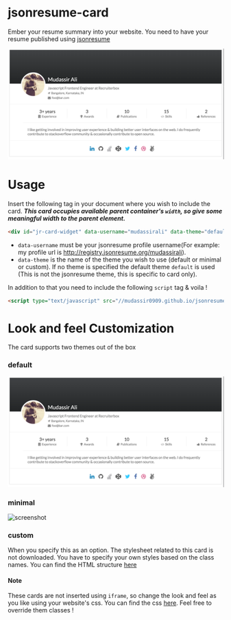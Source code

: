 # jsonresume-card
Ember your resume summary into your website. You need to have your resume published using [jsonresume](https://jsonresume.org/)

![screenshot](https://raw.githubusercontent.com/mudassir0909/jsonresume-card/master/assets/img/jr-card.png)

# Usage
Insert the following tag in your document where you wish to include the card.
**_This card occupies available parent container's `width`, so give some meaningful width to the parent element._**
```html
<div id="jr-card-widget" data-username="mudassirali" data-theme="default"></div>
```

* `data-username` must be your jsonresume profile username(For example: my profile url is http://registry.jsonresume.org/mudassirali).
* `data-theme` is the name of the theme you wish to use (default or minimal or custom). If no theme is specified the default theme `default` is used (This is not the jsonresume theme, this is specific to card only).

In addition to that you need to include the following `script` tag & voila !
```html
<script type="text/javascript" src="//mudassir0909.github.io/jsonresume-card/dist/1.0.0/jr-card-widget.min.js"></script>
```

# Look and feel Customization
The card supports two themes out of the box

### default
![Default Theme](https://raw.githubusercontent.com/mudassir0909/jsonresume-card/master/assets/img/jr-card.png)

### minimal
![screenshot](https://raw.githubusercontent.com/mudassir0909/jsonresume-card/master/assets/img/jr-card-theme-minimal.png)

### custom
When you specify this as an option. The stylesheet related to this card is not downloaded. You have to specify your own styles based on the class names. You can find the HTML structure [here](https://github.com/mudassir0909/jsonresume-card/blob/master/lib/jr-card-template.dot)


#### Note
These cards are not inserted using `iframe`, so change the look and feel as you like using your website's css. You can find the css [here](https://github.com/mudassir0909/jsonresume-card/blob/master/widget.less). Feel free to override them classes !

